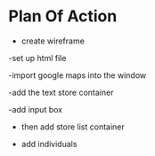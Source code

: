 # Plan Of Action


- create wireframe 

-set up html file 

-import google maps into the window

-add the text store container
 

-add input box 

- then add store list container 

- add individuals 